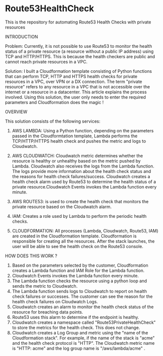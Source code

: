# Route53HealthCheck
This is the repository for automating Route53 Health Checks with private resources

INTRODUCTION

Problem: Currently, it is not possible to use Route53 to monitor the health status of a private resource (a resource without a public IP address) using TCP and HTTP/HTTPS. This is because the health checkers are public and cannot reach private resources in a VPC. 

Solution: I built a Cloudformation template consisting of Python functions that can perform TCP, HTTP and HTTPS health checks for private resources in a VPC, over VPN or a DX connection.  The term "private resource" refers to any resource in a VPC that is not accessible over the internet or a resource in a datacenter. This article explains the process involved. Using this solution, the user only needs to enter the required parameters and Cloudformation does the magic !


OVERVIEW

This solution consists of the following services:

1) AWS LAMBDA: Using a Python function, depending on the parameters passed in the Cloudformtation template, Lambda performs the TCP/HTTP/HTTPS health check and pushes the metric and logs to Cloudwatch.

2) AWS CLOUDWATCH: Cloudwatch metric determines whether the resource is healthy or unhealthy based on the metric pushed by Lambda. Cloudwatch also receives the logs from the Lambda function. The logs provide more information about the health check status and the reasons for health check failures/success. Cloudwatch creates a health check alarm used by Route53 to determine the health status of a private resource.Cloudwatch Events invokes the Lambda function every minute.

3) AWS ROUTE53: is used to create the health check that monitors the private resource based on the Cloudwatch alarm.

4) IAM: Creates a role used by Lambda to perform the periodic health checks.

5) CLOUDFORMATION: All processes (Lambda, Cloudwatch, Route53, IAM) are created in the Cloudformation template. Cloudformation is responsible for creating all the resources. After the stack launches, the user will be able to see the health check on the Route53 console.

HOW DOES THIS WORK ?

1) Based on the parameters selected by the customer, Cloudformation creates a Lambda function and IAM Role for the Lambda function.
2) Cloudwatch Events invokes the Lambda function every minute.
3) The Lambda function checks the resource using a python loop and sends the metric to Cloudwatch.
4) The Lambda function sends logs to Cloudwatch to report on health check failures or successes. The customer can see the reason for the health check failures on Cloudwatch Logs.
5) Cloudwatch creates an alarm to monitor the health check status of the resource for breaching data points.
6) Route53 uses this alarm to determine if the endpoint is healthy.
7) Cloudwatch creates a namespace called "Route53PrivateHealthCheck" to store the metrics for the health check. This does not change.
8) Cloudwatch creates a Log Group and metric using the "name of the Cloudformation stack". For example, if the name of the stack is "acme" and the health check protocol is "HTTP". The Cloudwatch metric name is "HTTP: acme" and the log group name is "/aws/lambda/acme" .
